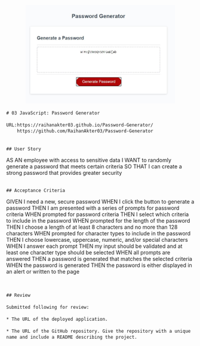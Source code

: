 <div align="center">
    <img src="https://github.com/RaihanAkter03/Password-Generator/blob/master/ScreenShot.JPG" width="400px"</img> 
</div>

```
# 03 JavaScript: Password Generator

URL:https://raihanakter03.github.io/Password-Generator/
    https://github.com/RaihanAkter03/Password-Generator


## User Story

```
AS AN employee with access to sensitive data
I WANT to randomly generate a password that meets certain criteria
SO THAT I can create a strong password that provides greater security
```

## Acceptance Criteria

```
GIVEN I need a new, secure password
WHEN I click the button to generate a password
THEN I am presented with a series of prompts for password criteria
WHEN prompted for password criteria
THEN I select which criteria to include in the password
WHEN prompted for the length of the password
THEN I choose a length of at least 8 characters and no more than 128 characters
WHEN prompted for character types to include in the password
THEN I choose lowercase, uppercase, numeric, and/or special characters
WHEN I answer each prompt
THEN my input should be validated and at least one character type should be selected
WHEN all prompts are answered
THEN a password is generated that matches the selected criteria
WHEN the password is generated
THEN the password is either displayed in an alert or written to the page
```


## Review

Submitted following for review:

* The URL of the deployed application.

* The URL of the GitHub repository. Give the repository with a unique name and include a README describing the project.
